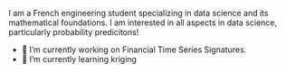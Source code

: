I am a French engineering student specializing in data science and its mathematical foundations. I am interested in all aspects in data science, particularly probability predicitons!
- 🔭 I’m currently working on Financial Time Series Signatures.
- 🌱 I’m currently learning kriging

<!--
**luc-polo/luc-polo** is a ✨ _special_ ✨ repository because its `README.md` (this file) appears on your GitHub profile.

Here are some ideas to get you started:

- 🔭 I’m currently working on ...
- 🌱 I’m currently learning ...
- 👯 I’m looking to collaborate on ...
- 🤔 I’m looking for help with ...
- 💬 Ask me about ...
- 📫 How to reach me: ...
- 😄 Pronouns: ...
- ⚡ Fun fact: ...
-->
